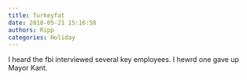 ```yaml
---
title: Turkeyfat
date: 2018-05-21 15:16:58
authors: Ripp
categories: Holiday
---
```


 I heard the fbi interviewed several key employees. I hewrd one gave up Mayor Kant.